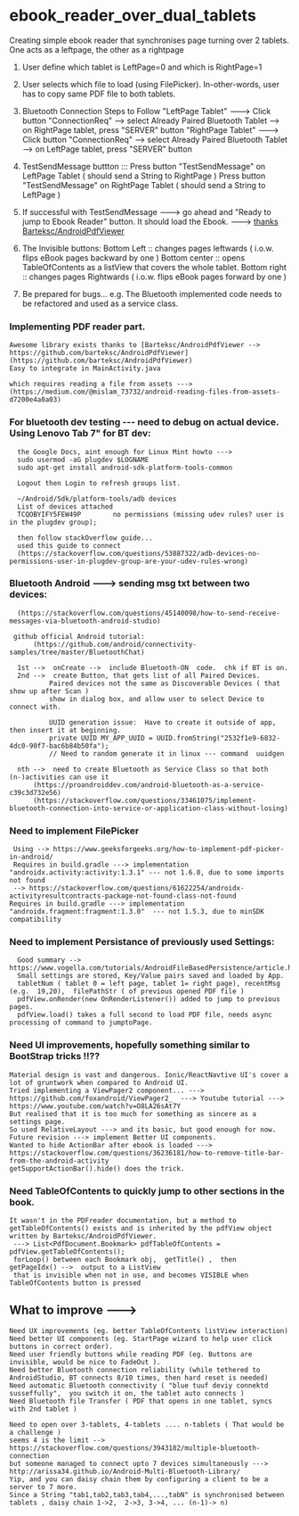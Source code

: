 # ebook_reader_over_dual_tablets
Creating simple ebook reader that synchronises page turning over 2 tablets.  One acts as a leftpage, the other as a rightpage

1. User define which tablet is LeftPage=0 and which is RightPage=1
2. User selects which file to load (using FilePicker).  In-other-words,  user has to copy same PDF file to both tablets.
3. Bluetooth Connection Steps to Follow
 "LeftPage Tablet" --->  Click button "ConnectionReq" --> select Already Paired Bluetooth Tablet --> on RightPage tablet, press  "SERVER" button
 "RightPage Tablet" ---> Click button "ConnectionReq" --> select Already Paired Bluetooth Tablet --> on LeftPage tablet, press  "SERVER" button
4. TestSendMessage buttton :::
Press button "TestSendMessage" on LeftPage Tablet ( should send a String to RightPage )
Press button "TestSendMessage" on RightPage Tablet ( should send a String to LeftPage )
5. If successful with TestSendMessage --->  go ahead and "Ready to jump to Ebook Reader" button.
It should load the Ebook.  --->  [thanks Barteksc/AndroidPdfViewer](https://github.com/barteksc/AndroidPdfViewer)

6.  The Invisible buttons:
Bottom Left ::  changes pages leftwards  ( i.o.w.  flips eBook pages backward by one )
Bottom center :: opens TableOfContents as a listView that covers the whole tablet.
Bottom right :: changes pages Rightwards ( i.o.w.  flips eBook pages forward by one )


7.  Be prepared for bugs... e.g. The Bluetooth implemented code needs to be refactored and used as a service class.


### Implementing PDF reader part.
    Awesome library exists thanks to [Barteksc/AndroidPdfViewer --> https://github.com/barteksc/AndroidPdfViewer](https://github.com/barteksc/AndroidPdfViewer)
    Easy to integrate in MainActivity.java

    which requires reading a file from assets ---> (https://medium.com/@mislam_73732/android-reading-files-from-assets-d7200e4a0a03)



### For bluetooth dev testing --- need to debug on actual device.  Using Lenovo Tab 7" for BT dev:
      the Google Docs, aint enough for Linux Mint howto --->
      sudo usermod -aG plugdev $LOGNAME
      sudo apt-get install android-sdk-platform-tools-common
      
      Logout then Login to refresh groups list.
  
      ~/Android/Sdk/platform-tools/adb devices
      List of devices attached
      TCQOBYIFY5FEW49P        no permissions (missing udev rules? user is in the plugdev group); 
  
      then follow stackOverflow guide...
      used this guide to connect
      (https://stackoverflow.com/questions/53887322/adb-devices-no-permissions-user-in-plugdev-group-are-your-udev-rules-wrong)

### Bluetooth Android --->  sending msg txt between two devices:
      (https://stackoverflow.com/questions/45140098/how-to-send-receive-messages-via-bluetooth-android-studio)

     github official Android tutorial:
          (https://github.com/android/connectivity-samples/tree/master/BluetoothChat)

      1st -->  onCreate -->  include Bluetooth-ON  code.  chk if BT is on.
      2nd -->  create Button, that gets list of all Paired Devices.
              Paired devices not the same as Discoverable Devices ( that show up after Scan )
              show in dialog box, and allow user to select Device to connect with.

              UUID generation issue:  Have to create it outside of app, then insert it at beginning.
              private UUID MY_APP_UUID = UUID.fromString("2532f1e9-6832-4dc0-90f7-bac6b84b50fa");
              // Need to random generate it in linux --- command  uuidgen

      nth -->  need to create Bluetooth as Service Class so that both (n-)activities can use it
          (https://proandroiddev.com/android-bluetooth-as-a-service-c39c3d732e56)
          (https://stackoverflow.com/questions/33461075/implement-bluetooth-connection-into-service-or-application-class-without-losing)

### Need to implement FilePicker
     Using --> https://www.geeksforgeeks.org/how-to-implement-pdf-picker-in-android/
     Requires in build.gradle ---> implementation "androidx.activity:activity:1.3.1" --- not 1.6.0, due to some imports not found
     --> https://stackoverflow.com/questions/61622254/androidx-activityresultcontracts-package-not-found-class-not-found
    Requires in build.gradle ---> implementation "androidx.fragment:fragment:1.3.0"  --- not 1.5.3, due to minSDK compatibility

### Need to implement Persistance of previously used Settings:
      Good summary --> https://www.vogella.com/tutorials/AndroidFileBasedPersistence/article.html
      Small settings are stored, Key/Value pairs saved and loaded by App.
      tabletNum ( tablet 0 = left page, tablet 1= right page), recentMsg (e.g.  19,20),  filePathStr ( of previous opened PDF file )
      pdfView.onRender(new OnRenderListener()) added to jump to previous pages.
      pdfView.load() takes a full second to load PDF file, needs async processing of command to jumptoPage.

### Need UI improvements, hopefully something similar to BootStrap tricks !!??
    Material design is vast and dangerous. Ionic/ReactNavtive UI's cover a lot of gruntwork when compared to Android UI.
    Tried implementing a ViewPager2 component... ---> https://github.com/foxandroid/ViewPager2_  ---> Youtube tutorial ---> https://www.youtube.com/watch?v=O8LA26sAt7Y
    But realised that it is too much for something as sincere as a settings page.
    So used RelativeLayout ---> and its basic, but good enough for now.
    Future revision ---> implement Better UI components.
    Wanted to hide ActionBar after ebook is loaded ---> https://stackoverflow.com/questions/36236181/how-to-remove-title-bar-from-the-android-activity
    getSupportActionBar().hide() does the trick.

### Need TableOfContents to quickly jump to other sections in the book.
    It wasn't in the PDFreader documentation, but a method to getTableOfContents() exists and is inherited by the pdfView object written by Barteksc/AndroidPdfViewer.
     ---> List<PdfDocument.Bookmark> pdfTableOfContents = pdfView.getTableOfContents();
     forLoop() between each Bookmark obj,  getTitle() ,  then  getPageIdx() -->  output to a ListView
     that is invisible when not in use, and becomes VISIBLE when TableOfContents button is pressed

## What to improve --->
    Need UX improvements (eg. better TableOfContents listView interaction)
    Need better UI components (eg. StartPage wizard to help user click buttons in correct order).
    Need user friendly buttons while reading PDF (eg. Buttons are invisible, would be nice to FadeOut ).
    Need better Bluetooth connection reliability (while tethered to AndroidStudio, BT connects 8/10 times, then hard reset is needed)
    Need automatic Bluetooth connectivity ( "blue tuuf deviy connektd susseffully",  you switch it on, the tablet auto connects )
    Need Bluetooth file Transfer ( PDF that opens in one tablet, syncs with 2nd tablet )

    Need to open over 3-tablets, 4-tablets .... n-tablets ( That would be a challenge )
    seems 4 is the limit --> https://stackoverflow.com/questions/3943182/multiple-bluetooth-connection
    but someone managed to connect upto 7 devices simultaneously ---> http://arissa34.github.io/Android-Multi-Bluetooth-Library/
    Yip, and you can daisy chain them by configuring a client to be a server to 7 more.
    Since a String "tab1,tab2,tab3,tab4,...,tabN" is synchronised between tablets , daisy chain 1->2,  2->3, 3->4, ... (n-1)-> n)